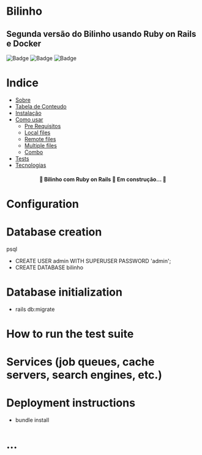 # Bilinho

##  Segunda versão do Bilinho usando Ruby on Rails e Docker 

![Badge](https://img.shields.io/static/v1?label=Project&message=V1.0.0&color=blue&style=for-the-badge) ![Badge](https://img.shields.io/static/v1?label=Ruby&message=2.7.0&color=red&style=for-the-badge&logo=ruby) ![Badge](https://img.shields.io/static/v1?label=Rails&message=6.1.4&color=red&style=for-the-badge)

Indice
=================
<!--ts-->
   * [Sobre](#Sobre)
   * [Tabela de Conteudo](#tabela-de-conteudo)
   * [Instalação](#instalacao)
   * [Como usar](#como-usar)
      * [Pre Requisitos](#pre-requisitos)
      * [Local files](#local-files)
      * [Remote files](#remote-files)
      * [Multiple files](#multiple-files)
      * [Combo](#combo)
   * [Tests](#testes)
   * [Tecnologias](#tecnologias)
<!--te-->

<h4 align="center"> 
	🚧  Bilinho com Ruby on Rails 🚀 Em construção...  🚧
</h4>

# Configuration

# Database creation

psql
* CREATE USER admin WITH SUPERUSER PASSWORD 'admin';
* CREATE DATABASE bilinho

# Database initialization

* rails db:migrate

# How to run the test suite

# Services (job queues, cache servers, search engines, etc.)

# Deployment instructions

 * bundle install

# ...

